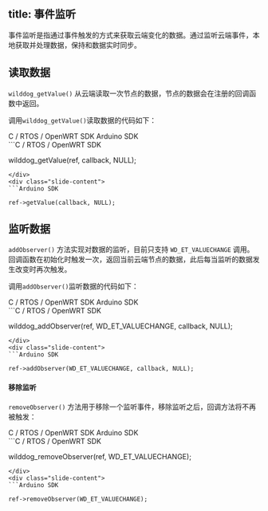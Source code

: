 
title:  事件监听
---
事件监听是指通过事件触发的方式来获取云端变化的数据。通过监听云端事件，本地获取并处理数据，保持和数据实时同步。


## 读取数据
`wilddog_getValue()` 从云端读取一次节点的数据，节点的数据会在注册的回调函数中返回。

调用`wilddog_getValue()`读取数据的代码如下：

<div class="slide">
<div class='slide-title'>
  <span class="slide-tab tab-current">C / RTOS / OpenWRT SDK</span>
  <span class="slide-tab">Arduino SDK</span>
</div>
<div class="slide-content slide-content-show">
```C / RTOS / OpenWRT SDK

wilddog_getValue(ref, callback, NULL);

```
</div>
<div class="slide-content">
```Arduino SDK

ref->getValue(callback, NULL);

```
</div>
</div>

## 监听数据

`addObserver()` 方法实现对数据的监听，目前只支持 `WD_ET_VALUECHANGE` 调用。回调函数在初始化时触发一次，返回当前云端节点的数据，此后每当监听的数据发生改变时再次触发。


调用`addObserver()`监听数据的代码如下：
<div class="slide">
<div class='slide-title'>
  <span class="slide-tab tab-current">C / RTOS / OpenWRT SDK</span>
  <span class="slide-tab">Arduino SDK</span>
</div>
<div class="slide-content slide-content-show">
```C / RTOS / OpenWRT SDK

wilddog_addObserver(ref, WD_ET_VALUECHANGE, callback, NULL);

```
</div>
<div class="slide-content">
```Arduino SDK

ref->addObserver(WD_ET_VALUECHANGE, callback, NULL);

```
</div>
</div>

#### 移除监听

`removeObserver()` 方法用于移除一个监听事件，移除监听之后，回调方法将不再被触发：

<div class="slide">
<div class='slide-title'>
  <span class="slide-tab tab-current">C / RTOS / OpenWRT SDK</span>
  <span class="slide-tab">Arduino SDK</span>
</div>
<div class="slide-content slide-content-show">
```C / RTOS / OpenWRT SDK

wilddog_removeObserver(ref, WD_ET_VALUECHANGE);

```
</div>
<div class="slide-content">
```Arduino SDK

ref->removeObserver(WD_ET_VALUECHANGE);

```
</div>
</div>
